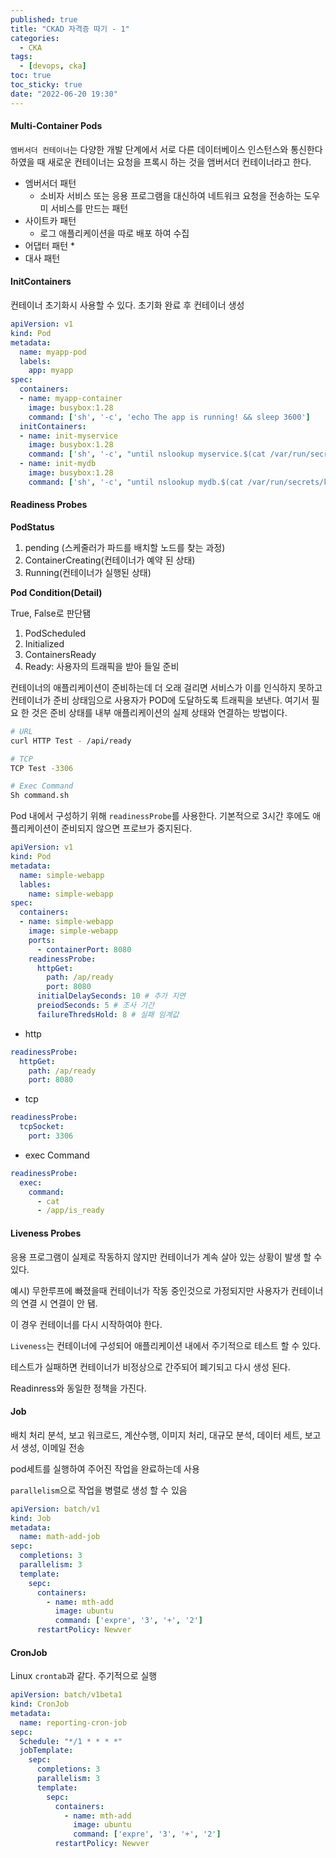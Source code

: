 ```yaml
---
published: true
title: "CKAD 자격증 따기 - 1"
categories:
  - CKA
tags:
  - [devops, cka]
toc: true
toc_sticky: true
date: "2022-06-20 19:30"
---
```


#### Multi-Container Pods

`엠버서더 컨테이너`는 다양한 개발 단계에서 서로 다른 데이터베이스 인스턴스와 통신한다 하였을 때 새로운 컨테이너는 요청을 프록시 하는 것을 앰버서더 컨테이너라고 한다.

* 엠버서더 패턴
  * 소비자 서비스 또는 응용 프로그램을 대신하여 네트워크 요청을 전송하는 도우미 서비스를 만드는 패턴
* 사이트카 패턴
  * 로그 애플리케이션을 따로 배포 하여 수집
* 어댑터 패턴
  * 
* 대사 패턴

#### InitContainers

컨테이너 초기화시 사용할 수 있다. 초기화 완료 후 컨테이너 생성

```yaml
apiVersion: v1
kind: Pod
metadata:
  name: myapp-pod
  labels:
    app: myapp
spec:
  containers:
  - name: myapp-container
    image: busybox:1.28
    command: ['sh', '-c', 'echo The app is running! && sleep 3600']
  initContainers:
  - name: init-myservice
    image: busybox:1.28
    command: ['sh', '-c', "until nslookup myservice.$(cat /var/run/secrets/kubernetes.io/serviceaccount/namespace).svc.cluster.local; do echo waiting for myservice; sleep 2; done"]
  - name: init-mydb
    image: busybox:1.28
    command: ['sh', '-c', "until nslookup mydb.$(cat /var/run/secrets/kubernetes.io/serviceaccount/namespace).svc.cluster.local; do echo waiting for mydb; sleep 2; done"]
```

#### Readiness Probes

**PodStatus**

1. pending (스케줄러가 파드를 배치할 노드를 찾는 과정)
2. ContainerCreating(컨테이너가 예약 된 상태)
3. Running(컨테이너가 실행된 상태)

**Pod Condition(Detail)**

True, False로 판단됌

1. PodScheduled
2. Initialized
3. ContainersReady
4. Ready: 사용자의 트래픽을 받아 들일 준비

컨테이너의 애플리케이션이 준비하는데 더 오래 걸리면 서비스가 이를 인식하지 못하고 컨테이너가 준비 상태임으로 사용자가 POD에 도달하도록 트래픽을 보낸다. 여기서 필요 한 것은 준비 상태를 내부 애플리케이션의 실제 상태와 연결하는 방법이다.

```bash
# URL
curl HTTP Test - /api/ready

# TCP
TCP Test -3306

# Exec Command
Sh command.sh
```

Pod 내에서 구성하기 위해 `readinessProbe`를 사용한다. 기본적으로 3시간 후에도 애플리케이션이 준비되지 않으면 프로브가 중지된다.

```yaml
apiVersion: v1
kind: Pod
metadata:
  name: simple-webapp
  lables:
    name: simple-webapp
spec:
  containers:
  - name: simple-webapp
    image: simple-webapp
    ports:
      - containerPort: 8080
    readinessProbe:
      httpGet:
        path: /ap/ready
        port: 8080
      initialDelaySeconds: 10 # 추가 지연
      preiodSeconds: 5 # 조사 기간
      failureThredsHold: 8 # 실패 임계값
```

* http

```yaml
readinessProbe:
  httpGet:
    path: /ap/ready
    port: 8080
```

* tcp

```yaml
readinessProbe:
  tcpSocket:
    port: 3306
```

* exec Command

```yaml
readinessProbe:
  exec:
    command:
      - cat
      - /app/is_ready
```

#### Liveness Probes

응용 프로그램이 실제로 작동하지 않지만 컨테이너가 계속 살아 있는 상황이 발생 할 수 있다.

예시) 무한루프에 빠졌을때 컨테이너가 작동 중인것으로 가정되지만 사용자가 컨테이너의 연결 시 연결이 안 됌.

이 경우 컨테이너를 다시 시작하여야 한다.

`Liveness`는 컨테이너에 구성되어 애플리케이션 내에서 주기적으로 테스트 할 수 있다.

테스트가 실패하면 컨테이너가 비정상으로 간주되어 폐기되고 다시 생성 된다.

Readinress와 동일한 정책을 가진다.

#### Job

배치 처리 분석, 보고 워크로드, 계산수행, 이미지 처리, 대규모 분석, 데이터 세트, 보고서 생성, 이메일 전송

pod세트를 실행하여 주어진 작업을 완료하는데 사용

`parallelism`으로 작업을 병렬로 생성 할 수 있음

```yaml
apiVersion: batch/v1
kind: Job
metadata:
  name: math-add-job
sepc:
  completions: 3
  parallelism: 3
  template:
    sepc:
      containers:
        - name: mth-add
          image: ubuntu
          command: ['expre', '3', '+', '2']
      restartPolicy: Newver
```

#### CronJob

Linux `crontab`과 같다. 주기적으로 실행

```yaml
apiVersion: batch/v1beta1
kind: CronJob
metadata:
  name: reporting-cron-job
sepc:
  Schedule: "*/1 * * * *"
  jobTemplate:
    sepc:
      completions: 3
      parallelism: 3
      template:
        sepc:
          containers:
            - name: mth-add
              image: ubuntu
              command: ['expre', '3', '+', '2']
          restartPolicy: Newver
```





